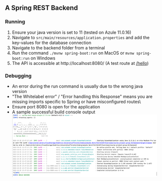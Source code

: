 ## A Spring REST Backend


### Running

1. Ensure your java version is set to 11 (tested on Azule 11.0.16)
2. Navigate to `src/main/resources/application.properties` and add the key-values for the database connection
3. Navigate to the backend folder from a terminal
4. Run the command `./mvnw spring-boot:run` on MacOS or `mvnw spring-boot:run` on Windows
4. The API is accessible at http://localhost:8080/ (A test route at [/hello](http://localhost:8080/hello))

### Debugging

* An error during the run command is usually due to the wrong java version
* "The Whitelabel error" / "Error handling this Response" means you are missing imports specific to Spring or have misconfigured routes\
* Ensure port 8080 is open for the application
* A sample successful build console output ![img.png](img.png)